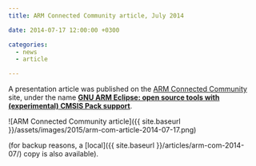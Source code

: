 ```yaml
---
title: ARM Connected Community article, July 2014

date: 2014-07-17 12:00:00 +0300

categories:
  - news
  - article

---
```


A presentation article was published on the [ARM Connected Community](http://community.arm.com) site, under the name **[GNU ARM Eclipse: open source tools with (experimental) CMSIS Pack support](http://community.arm.com/groups/tools/blog/2014/07/17/gnu-arm-eclipse-open-source-tools-with-experimental-cmsis-pack-support)**.

![ARM Connected Community article]({{ site.baseurl }}/assets/images/2015/arm-com-article-2014-07-17.png)

(for backup reasons, a [local]({{ site.baseurl }}/articles/arm-com-2014-07/) copy is also available).
